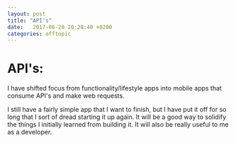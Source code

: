 ```yaml
---
layout: post
title: "API's" 
date:   2017-06-20 20:28:40 +0200
categories: offtopic
---
```


# API's:

I have shifted focus from functionality/lifestyle  apps into mobile apps that consume API's and make web requests.

I still have a fairly simple app that I want to finish, but I have put it off for so long that I sort of dread starting it up again.
It will be a good way to solidify the things I initially learned from building it. It will also be really useful to me as a developer.


